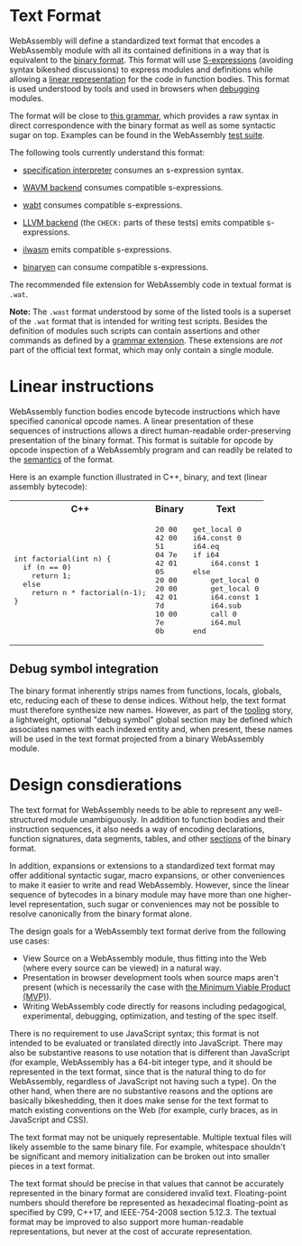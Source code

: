 # Text Format

WebAssembly will define a standardized text format
that encodes a WebAssembly module with all its contained definitions
in a way that is equivalent to the [binary format](BinaryEncoding.md).
This format will use [S-expressions][] (avoiding syntax bikeshed discussions) to express modules and definitions while allowing a [linear representation](#linear-instructions) for the code in function bodies.
This format is used understood by tools and used in browsers when [debugging](#debug-symbol-integration)
modules.

  [S-expressions]: https://en.wikipedia.org/wiki/S-expression

The format will be close to [this grammar][],
which provides a raw syntax in direct correspondence with the binary format
as well as some syntactic sugar on top.
Examples can be found in the WebAssembly [test suite][].

  [this grammar]: https://github.com/WebAssembly/spec/tree/master/interpreter/#s-expression-syntax
  [test suite]: https://github.com/WebAssembly/spec/tree/master/test/core/

The following tools currently understand this format:

* [specification interpreter][] consumes an s-expression syntax.
* [WAVM backend][] consumes compatible s-expressions.
* [wabt][] consumes compatible s-expressions.
* [LLVM backend][] (the `CHECK:` parts of these tests) emits compatible s-expressions.
* [ilwasm][] emits compatible s-expressions.
* [binaryen][] can consume compatible s-expressions.

  [specification interpreter]: https://github.com/WebAssembly/spec/tree/master/interpreter/
  [LLVM backend]: https://github.com/llvm-mirror/llvm/tree/master/test/CodeGen/WebAssembly
  [WAVM backend]: https://github.com/AndrewScheidecker/WAVM/tree/master/Test
  [V8 prototype]: https://github.com/WebAssembly/v8-native-prototype
  [ilwasm]: https://github.com/WebAssembly/ilwasm
  [wabt]: https://github.com/WebAssembly/wabt
  [binaryen]: https://github.com/WebAssembly/binaryen

The recommended file extension for WebAssembly code in textual format is `.wat`.

**Note:** The `.wast` format understood by some of the listed tools is a superset of the `.wat` format that is intended for writing test scripts.
Besides the definition of modules such scripts can contain assertions and other commands as defined by a [grammar extension].
These extensions are *not* part of the official text format, which may only contain a single module.

  [grammar extension]: https://github.com/WebAssembly/spec/tree/master/interpreter/#scripts


# Linear instructions

WebAssembly function bodies encode bytecode instructions which have specified canonical opcode names. A linear presentation of these sequences of instructions allows a direct human-readable order-preserving presentation of the binary format. This format is suitable for opcode by opcode inspection of a WebAssembly program and can readily be related to the [semantics](Semantics.md) of the format. 

Here is an example function illustrated in C++, binary, and text (linear
assembly bytecode):

<table>
  <tr>
    <th>C++</th>
    <th>Binary</th>
    <th>Text</th>
  </tr>
  <tr>
    <td><pre>
int factorial(int n) {
  if (n == 0)
    return 1;
  else
    return n * factorial(n-1);
}</pre></td>
    <td><pre>
20 00
42 00
51
04 7e
42 01
05
20 00
20 00
42 01
7d
10 00
7e
0b</pre></td>
    <td><pre>
get_local 0
i64.const 0
i64.eq
if i64
    i64.const 1
else
    get_local 0
    get_local 0
    i64.const 1
    i64.sub
    call 0
    i64.mul
end</pre></td>
  </tr>
</table>

## Debug symbol integration

The binary format inherently strips names from functions, locals, globals, etc,
reducing each of these to dense indices. Without help, the text format must
therefore synthesize new names. However, as part of the [tooling](Tooling.md)
story, a lightweight, optional "debug symbol" global section may be defined
which associates names with each indexed entity and, when present, these names
will be used in the text format projected from a binary WebAssembly module.

# Design consdierations

The text format for WebAssembly needs to
be able to represent any well-structured module unambiguously.
In addition to function bodies and their instruction sequences, it also needs a
way of encoding declarations, function
signatures, data segments, tables, and other
[sections](BinaryEncoding.md#high-level-structure) of the binary format.

In addition, expansions or extensions to a standardized text format may offer
additional syntactic sugar, macro expansions, or other conveniences to make it
easier to write and read WebAssembly. However, since the linear sequence of
bytecodes in a binary module may have more than one higher-level
representation, such sugar or conveniences may not be possible to resolve
canonically from the binary format alone.

The design goals for a WebAssembly text format derive from the following use
cases:

* View Source on a WebAssembly module, thus fitting into the Web (where every source can be viewed) in a natural way.
* Presentation in browser development tools when source maps aren't present (which is necessarily the case with [the Minimum Viable Product (MVP)](MVP.md)).
* Writing WebAssembly code directly for reasons including pedagogical, experimental, debugging, optimization, and testing of the spec itself.

There is no requirement to use JavaScript syntax; this format is not intended to be evaluated or translated directly into JavaScript. There may also be substantive reasons to use notation that is different than JavaScript (for example, WebAssembly has a 64-bit integer type, and it should be represented in the text format, since that is the natural thing to do for WebAssembly, regardless of JavaScript not having such a type). On the other hand, when there are no substantive reasons and the options are basically bikeshedding, then it does make sense for the text format to match existing conventions on the Web (for example, curly braces, as in JavaScript and CSS).

The text format may not be uniquely representable. Multiple textual files will likely assemble to the same binary file. For example, whitespace shouldn't be significant and memory initialization can be broken out into smaller pieces in a text format.

The text format should be precise in that values that cannot be accurately represented in the binary format are considered invalid text. Floating-point numbers should therefore be represented as hexadecimal floating-point as specified by C99, C++17, and IEEE-754-2008 section 5.12.3. The textual format may be improved to also support more human-readable representations, but never at the cost of accurate representation.

